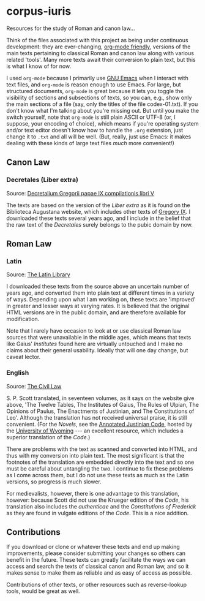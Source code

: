 <!-- -*- mode: markdown -*- -->

corpus-iuris
============

Resources for the study of Roman and canon law...

Think of the files associated with this project as being under
continuous development: they are ever-changing,
[org-mode friendly](http://orgmode.org), versions of the main texts
pertaining to classical Roman and canon law along with various related
'tools'.  Many more texts await their conversion to plain text, but
this is what I know of for now.

I used `org-mode` because I primarily use
[GNU Emacs](https://www.gnu.org/software/emacs/) when I interact with
text files, and `org-mode` is reason enough to use Emacs.  For large,
but structured documents, `org-mode` is great because it lets you
toggle the visibility of sections and subsections of texts, so you
can, e.g., show only the main sections of a file (say, only the titles
of the file codex-01.txt).  If you don't know what I'm talking about
you're missing out.  But until you make the switch yourself, note that
`org-mode` is still plain ASCII or UTF-8 (or, I suppose, your encoding
of choice), which means if you're operating system and/or text editor
doesn't know how to handle the `.org` extension, just change it to
`.txt` and all will be well.  (But, really, just use Emacs: it makes
dealing with these kinds of large text files *much* more convenient!)


## Canon Law

### Decretales (Liber extra)

Source: [Decretalium Gregorii papae IX compilationis libri V](http://www.hs-augsburg.de/~harsch/Chronologia/Lspost13/GregoriusIX/gre_0000.html)

The texts are based on the version of the *Liber extra* as it is found
on the Biblioteca Augustana website, which includes other texts of
[Gregory IX](http://www.hs-augsburg.de/~harsch/Chronologia/Lspost13/GregoriusIX/gre_intr.html).
I downloaded these texts several years ago, and I include in the
belief that the raw text of the *Decretales* surely belongs to the
pubic domain by now.


## Roman Law


### Latin

Source:  [The Latin Library](http://thelatinlibrary.com/ius.html)

I downloaded these texts from the source above an uncertain number of
years ago, and converted them into plain text at different times in a
variety of ways.  Depending upon what I am working on, these texts are
'improved' in greater and lesser ways at varying rates.  It is
believed that the original HTML versions are in the public domain, and
are therefore available for modification.

Note that I rarely have occasion to look at or use classical Roman law
sources that were unavailable in the middle ages, which means that
texts like Gaius' *Institutes* found here are virtually untouched and
I make no claims about their general usability.  Ideally that will one
day change, but caveat lector.


### English

Source: [The Civil Law](http://www.constitution.org/sps/sps.htm)

S. P. Scott translated, in seventeen volumes, as it says on the
website give above, 'The Twelve Tables, The Institutes of Gaius, The
Rules of Ulpian, The Opinions of Paulus, The Enactments of Justinian,
and The Constitutions of Leo'.  Although the translation has not
received universal praise, it is still convenient.  (For the *Novels*,
see the
[Annotated Justinian Code](http://www.uwyo.edu/lawlib/justinian%2Dnovels/),
hosted by the [University of Wyoming](http://www.uwyo.edu/) --- an
excellent resource, which includes a superior translation of the
*Code*.)

There are problems with the text as scanned and converted into HTML,
and thus with my conversion into plain text.  The most significant is
that the footnotes of the translation are embedded directly into the
text and so one must be careful about untangling the two.  I continue
to fix these problems as I come across them, but I do not use these
texts as much as the Latin versions, so progress is much slower.

For medievalists, however, there is one advantage to this translation,
however: because Scott did not use the Krueger edition of the *Code*,
his translation also includes the *authenticae* and the *Constitutions
of Frederick* as they are found in vulgate editions of the *Code*.
This is a nice addition.


## Contributions

If you download or clone or whatever these texts and end up making
improvements, please consider submitting your changes so others can
benefit in the future.  These texts can greatly facilitate the ways we
can access and search the texts of classical canon and Roman law, and
so it makes sense to make them as reliable and as easy of access as
possible.

Contributions of other texts, or other resources such as
reverse-lookup tools, would be great as well.
